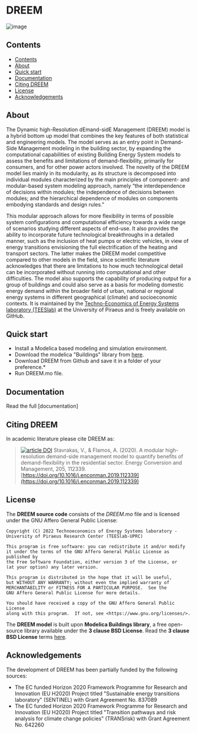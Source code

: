 # DREEM

![image](https://user-images.githubusercontent.com/120646072/207902143-beea4f1d-7065-468d-913c-c0a13cb06fea.png)

## Contents
- [Contents](#contents)
- [About](#about)
- [Quick start](#quick-start)
- [Documentation](#documentation)
- [Citing DREEM](#citing-bsam)
- [License](#license)
- [Acknowledgements](#acknowledgements)

## About
The Dynamic high-Resolution dEmand-sidE Management (DREEM) model is a hybrid bottom up model that combines the key features of both statistical and engineering models. The model serves as an entry point in Demand-Side Management modeling in the building sector, by expanding the computational capabilities of existing Building Energy System models to assess the benefits and limitations of demand-flexibility, primarily for consumers, and for other power actors involved. The novelty of the DREEM model lies mainly in its modularity, as its structure is decomposed into individual modules characterized by the main principles of component- and modular-based system modeling approach, namely “the interdependence of decisions within modules; the independence of decisions between modules; and the hierarchical dependence of modules on components embodying standards and design rules.”

This modular approach allows for more flexibility in terms of possible system configurations and computational efficiency towards a wide range of scenarios studying different aspects of end-use. It also provides the ability to incorporate future technological breakthroughs in a detailed manner, such as the inclusion of heat pumps or electric vehicles, in view of energy transitions envisioning the full electrification of the heating and transport sectors. The latter makes the DREEM model competitive compared to other models in the field, since scientific literature acknowledges that there are limitations to how much technological detail can be incorporated without running into computational and other difficulties. The model also supports the capability of producing output for a group of buildings and could also serve as a basis for modeling domestic energy demand within the broader field of urban, national or regional energy systems in different geographical (climate) and socioeconomic contexts. It is maintained by the [Techno-Economics of Energy Systems laboratory (TEESlab)](https://teeslab.unipi.gr) at the University of Piraeus and is freely available on GitHub. 

## Quick start
* Install a Modelica based modeling and simulation environment.
* Download the modelica "Buildings" library from [here](https://github.com/lbl-srg/modelica-buildings). 
* Download DREEM from Github and save it in a folder of your preference.* 
* Run DREEM.mo file.

## Documentation
Read the full [documentation]

## Citing DREEM
In academic literature please cite DREEM as: 
>[![article DOI](https://img.shields.io/badge/article-10.1016/j.enconman.2019.112339-blue)](https://doi.org/10.1016/j.enconman.2019.112339) Stavrakas, V., & Flamos, A. (2020). A modular high-resolution demand-side management model to quantify benefits of demand-flexibility in the residential sector. Energy Conversion and Management, 205, 112339. [https://doi.org/10.1016/j.enconman.2019.112339](https://doi.org/10.1016/j.enconman.2019.112339)


## License
The **DREEM source code** consists of the *DREEM.mo* file and is licensed under the GNU Affero General Public License:

    Copyright (C) 2022 Technoeconomics of Energy Systems laboratory - University of Piraeus Research Center (TEESlab-UPRC)

    This program is free software: you can redistribute it and/or modify
    it under the terms of the GNU Affero General Public License as published by
    the Free Software Foundation, either version 3 of the License, or
    (at your option) any later version.

    This program is distributed in the hope that it will be useful,
    but WITHOUT ANY WARRANTY; without even the implied warranty of
    MERCHANTABILITY or FITNESS FOR A PARTICULAR PURPOSE.  See the
    GNU Affero General Public License for more details.

    You should have received a copy of the GNU Affero General Public License
    along with this program.  If not, see <https://www.gnu.org/licenses/>.
    
 The **DREEM model** is built upon **Modelica Buildings library**, a free open-source library available under the **3 clause BSD License**. Read the **3 clause BSD License** terms [here](https://simulationresearch.lbl.gov/modelica/license.html).

## Acknowledgements
The development of DREEM has been partially funded by the following sources:
* The EC funded Horizon 2020 Framework Programme for Research and Innovation (EU H2020) Project titled "Sustainable energy transitions laboratory" (SENTINEL) with Grant Agreement No. 837089
* The EC funded Horizon 2020 Framework Programme for Research and Innovation (EU H2020) Project titled "Transition pathways and risk analysis for climate change policies" (TRANSrisk) with Grant Agreement No. 642260       
